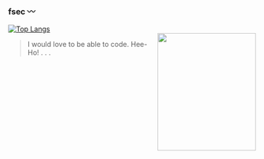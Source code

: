 ### fsec 〰️

[![Top Langs](https://github-readme-stats.vercel.app/api/top-langs/?username=ironzombi&layout=compact&theme=synthwave)](https://github.com/anuraghazra/github-readme-stats)  
<img align="right" width="200" height="240" src="http://ironzombi.com/images/jack_frost.jpg"> </img>

> I would love to be able to code. Hee-Ho!
> .
> .
> .
> 

<!--
**ironzombi/ironzombi** is a ✨ _special_ ✨ repository because its `README.md` (this file) appears on your GitHub profile.

Here are some ideas to get you started:

- 🔭 I’m currently working on ...
- 🌱 I’m currently learning ...
- 👯 I’m looking to collaborate on ...
- 🤔 I’m looking for help with ...
- 💬 Ask me about ...
- 📫 How to reach me: ...
- 😄 Pronouns: ...
- ⚡ Fun fact: ...
-->
